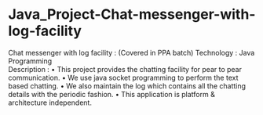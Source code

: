 # Java_Project-Chat-messenger-with-log-facility
Chat messenger with log facility : (Covered in PPA batch) 
Technology : Java Programming  
Description : 
• This project provides the chatting facility for pear to pear communication. 
• We use java socket programming to perform the text based chatting. 
• We also maintain the log which contains all the chatting details with the periodic fashion. 
• This application is platform & architecture independent.
